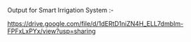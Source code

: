 Output for Smart Irrigation System :-

https://drive.google.com/file/d/1dERtD1niZN4H_ELL7dmbIm-FPFxLxPYx/view?usp=sharing
